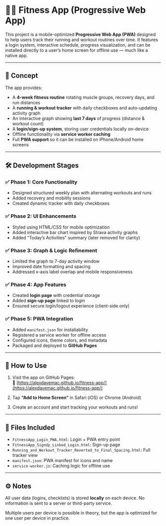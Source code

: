 # 🏋️‍♀️ Fitness App (Progressive Web App)

This project is a mobile-optimized **Progressive Web App (PWA)** designed to help users track their running and workout routines over time. It features a login system, interactive schedule, progress visualization, and can be installed directly to a user’s home screen for offline use — much like a native app.

---

## 📱 Concept

The app provides:
- A **4-week fitness routine** rotating muscle groups, recovery days, and run distances
- A **running & workout tracker** with daily checkboxes and auto-updating activity graph
- An interactive graph showing **last 7 days** of progress (distance & workout count)
- A **login/sign-up system**, storing user credentials locally on-device
- Offline functionality via **service worker caching**
- Full **PWA support** so it can be installed on iPhone/Android home screens

---

## 🛠 Development Stages

### ✅ Phase 1: Core Functionality
- Designed structured weekly plan with alternating workouts and runs
- Added recovery and mobility sessions
- Created dynamic tracker with daily checkboxes

### ✅ Phase 2: UI Enhancements
- Styled using HTML/CSS for mobile optimization
- Added interactive bar chart inspired by Strava activity graphs
- Added "Today’s Activities" summary (later removed for clarity)

### ✅ Phase 3: Graph & Logic Refinement
- Limited the graph to 7-day activity window
- Improved date formatting and spacing
- Addressed x-axis label overlap and mobile responsiveness

### ✅ Phase 4: App Features
- Created **login page** with credential storage
- Added **sign-up page** linked to login
- Ensured secure login/logout experience (client-side only)

### ✅ Phase 5: PWA Integration
- Added `manifest.json` for installability
- Registered a service worker for offline access
- Configured icons, theme colors, and metadata
- Packaged and deployed to **GitHub Pages**

---

## 🚀 How to Use

1. Visit the app on GitHub Pages:  
   📲 [https://alexdavemac.github.io/fitness-app/](https://alexdavemac.github.io/fitness-app/)

2. Tap **“Add to Home Screen”** in Safari (iOS) or Chrome (Android)

3. Create an account and start tracking your workouts and runs!

---

## 📂 Files Included

- `FitnessApp_Login_PWA.html`: Login + PWA entry point
- `FitnessApp_SignUp_Linked_Login.html`: Sign-up page
- `Running_and_Workout_Tracker_Reverted_to_Final_Spacing.html`: Full tracker view
- `manifest.json`: PWA manifest for icons and name
- `service-worker.js`: Caching logic for offline use

---

## ⚙️ Notes

All user data (logins, checklists) is stored **locally** on each device. No information is sent to a server or third-party service.

Multiple users per device is possible in theory, but the app is optimized for one user per device in practice.
